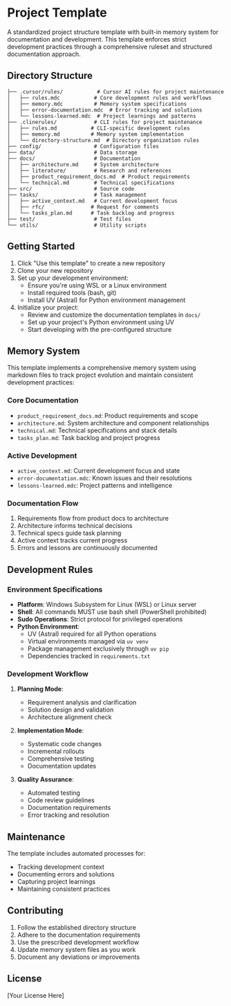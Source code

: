 # Project Template

A standardized project structure template with built-in memory system for documentation and development. This template enforces strict development practices through a comprehensive ruleset and structured documentation approach.

## Directory Structure

```
├── .cursor/rules/           # Cursor AI rules for project maintenance
│   ├── rules.mdc           # Core development rules and workflows
│   ├── memory.mdc          # Memory system specifications
│   ├── error-documentation.mdc  # Error tracking and solutions
│   └── lessons-learned.mdc  # Project learnings and patterns
├── .clinerules/            # CLI rules for project maintenance  
│   ├── rules.md           # CLI-specific development rules
│   ├── memory.md          # Memory system implementation
│   └── directory-structure.md  # Directory organization rules
├── config/                 # Configuration files
├── data/                   # Data storage
├── docs/                   # Documentation
│   ├── architecture.md     # System architecture
│   ├── literature/         # Research and references
│   ├── product_requirement_docs.md  # Product requirements
│   └── technical.md        # Technical specifications
├── src/                    # Source code
├── tasks/                  # Task management
│   ├── active_context.md   # Current development focus
│   ├── rfc/               # Request for comments
│   └── tasks_plan.md      # Task backlog and progress
├── test/                   # Test files
└── utils/                  # Utility scripts
```

## Getting Started

1. Click "Use this template" to create a new repository
2. Clone your new repository
3. Set up your development environment:
   - Ensure you're using WSL or a Linux environment
   - Install required tools (bash, git)
   - Install UV (Astral) for Python environment management
4. Initialize your project:
   - Review and customize the documentation templates in `docs/`
   - Set up your project's Python environment using UV
   - Start developing with the pre-configured structure

## Memory System

This template implements a comprehensive memory system using markdown files to track project evolution and maintain consistent development practices:

### Core Documentation
- `product_requirement_docs.md`: Product requirements and scope
- `architecture.md`: System architecture and component relationships
- `technical.md`: Technical specifications and stack details
- `tasks_plan.md`: Task backlog and project progress

### Active Development
- `active_context.md`: Current development focus and state
- `error-documentation.mdc`: Known issues and their resolutions
- `lessons-learned.mdc`: Project patterns and intelligence

### Documentation Flow
1. Requirements flow from product docs to architecture
2. Architecture informs technical decisions
3. Technical specs guide task planning
4. Active context tracks current progress
5. Errors and lessons are continuously documented

## Development Rules

### Environment Specifications
- **Platform**: Windows Subsystem for Linux (WSL) or Linux server
- **Shell**: All commands MUST use bash shell (PowerShell prohibited)
- **Sudo Operations**: Strict protocol for privileged operations
- **Python Environment**:
  - UV (Astral) required for all Python operations
  - Virtual environments managed via `uv venv`
  - Package management exclusively through `uv pip`
  - Dependencies tracked in `requirements.txt`

### Development Workflow
1. **Planning Mode**:
   - Requirement analysis and clarification
   - Solution design and validation
   - Architecture alignment check

2. **Implementation Mode**:
   - Systematic code changes
   - Incremental rollouts
   - Comprehensive testing
   - Documentation updates

3. **Quality Assurance**:
   - Automated testing
   - Code review guidelines
   - Documentation requirements
   - Error tracking and resolution

## Maintenance

The template includes automated processes for:
- Tracking development context
- Documenting errors and solutions
- Capturing project learnings
- Maintaining consistent practices

## Contributing

1. Follow the established directory structure
2. Adhere to the documentation requirements
3. Use the prescribed development workflow
4. Update memory system files as you work
5. Document any deviations or improvements

## License

[Your License Here] 